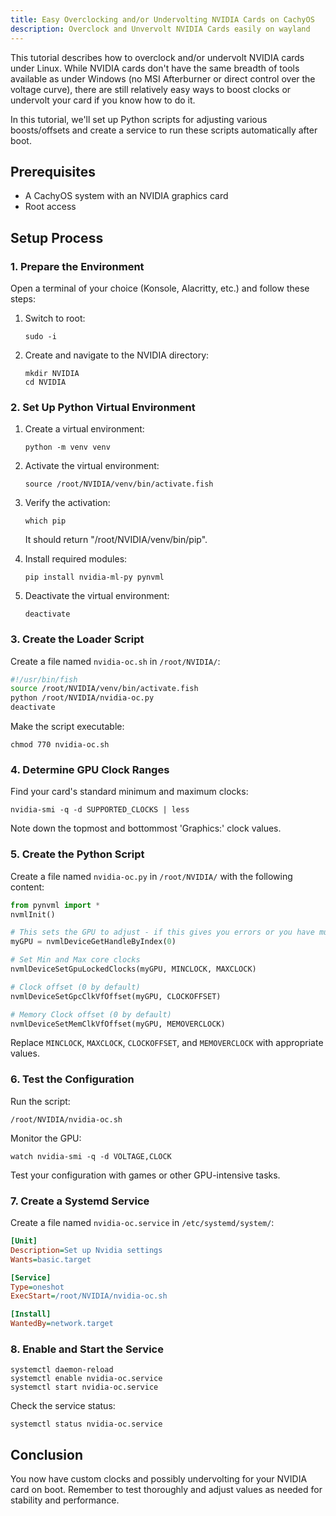 ```yaml
---
title: Easy Overclocking and/or Undervolting NVIDIA Cards on CachyOS
description: Overclock and Unvervolt NVIDIA Cards easily on wayland
---
```


This tutorial describes how to overclock and/or undervolt NVIDIA cards under Linux. While NVIDIA cards don't have the same breadth of tools available as under Windows (no MSI Afterburner or direct control over the voltage curve), there are still relatively easy ways to boost clocks or undervolt your card if you know how to do it.

In this tutorial, we'll set up Python scripts for adjusting various boosts/offsets and create a service to run these scripts automatically after boot.

## Prerequisites

- A CachyOS system with an NVIDIA graphics card
- Root access

## Setup Process

### 1. Prepare the Environment

Open a terminal of your choice (Konsole, Alacritty, etc.) and follow these steps:

1. Switch to root:
   ```
   sudo -i
   ```

2. Create and navigate to the NVIDIA directory:
   ```
   mkdir NVIDIA
   cd NVIDIA
   ```

### 2. Set Up Python Virtual Environment

1. Create a virtual environment:
   ```
   python -m venv venv
   ```

2. Activate the virtual environment:
   ```
   source /root/NVIDIA/venv/bin/activate.fish
   ```

3. Verify the activation:
   ```
   which pip
   ```
   It should return "/root/NVIDIA/venv/bin/pip".

4. Install required modules:
   ```
   pip install nvidia-ml-py pynvml
   ```

5. Deactivate the virtual environment:
   ```
   deactivate
   ```

### 3. Create the Loader Script

Create a file named `nvidia-oc.sh` in `/root/NVIDIA/`:

```bash
#!/usr/bin/fish
source /root/NVIDIA/venv/bin/activate.fish
python /root/NVIDIA/nvidia-oc.py
deactivate
```

Make the script executable:
```
chmod 770 nvidia-oc.sh
```

### 4. Determine GPU Clock Ranges

Find your card's standard minimum and maximum clocks:

```
nvidia-smi -q -d SUPPORTED_CLOCKS | less
```

Note down the topmost and bottommost 'Graphics:' clock values.

### 5. Create the Python Script

Create a file named `nvidia-oc.py` in `/root/NVIDIA/` with the following content:

```python
from pynvml import *
nvmlInit()

# This sets the GPU to adjust - if this gives you errors or you have multiple GPUs, set to 1 or try other values.
myGPU = nvmlDeviceGetHandleByIndex(0)

# Set Min and Max core clocks
nvmlDeviceSetGpuLockedClocks(myGPU, MINCLOCK, MAXCLOCK)

# Clock offset (0 by default)
nvmlDeviceSetGpcClkVfOffset(myGPU, CLOCKOFFSET)

# Memory Clock offset (0 by default)
nvmlDeviceSetMemClkVfOffset(myGPU, MEMOVERCLOCK)
```

Replace `MINCLOCK`, `MAXCLOCK`, `CLOCKOFFSET`, and `MEMOVERCLOCK` with appropriate values.

### 6. Test the Configuration

Run the script:
```
/root/NVIDIA/nvidia-oc.sh
```

Monitor the GPU:
```
watch nvidia-smi -q -d VOLTAGE,CLOCK
```

Test your configuration with games or other GPU-intensive tasks.

### 7. Create a Systemd Service

Create a file named `nvidia-oc.service` in `/etc/systemd/system/`:

```ini
[Unit]
Description=Set up Nvidia settings
Wants=basic.target

[Service]
Type=oneshot
ExecStart=/root/NVIDIA/nvidia-oc.sh

[Install]
WantedBy=network.target
```

### 8. Enable and Start the Service

```
systemctl daemon-reload
systemctl enable nvidia-oc.service
systemctl start nvidia-oc.service
```

Check the service status:
```
systemctl status nvidia-oc.service
```

## Conclusion

You now have custom clocks and possibly undervolting for your NVIDIA card on boot. Remember to test thoroughly and adjust values as needed for stability and performance.
